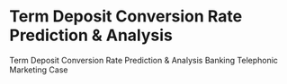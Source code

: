 # Term Deposit Conversion Rate Prediction & Analysis
Term Deposit Conversion Rate Prediction &amp; Analysis Banking Telephonic Marketing Case
